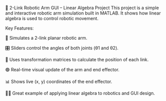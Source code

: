 🤖 2-Link Robotic Arm GUI – Linear Algebra Project
This project is a simple and interactive robotic arm simulation built in MATLAB. It shows how linear algebra is used to control robotic movement.

Key Features:

🦾 Simulates a 2-link planar robotic arm.

🎛️ Sliders control the angles of both joints (θ1 and θ2).

📐 Uses transformation matrices to calculate the position of each link.

🟢 Real-time visual update of the arm and end effector.

📊 Shows live (x, y) coordinates of the end effector.

👨‍💻 Great example of applying linear algebra to robotics and GUI design.
